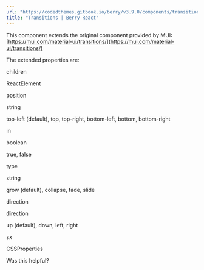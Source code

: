 ```yaml
---
url: "https://codedthemes.gitbook.io/berry/v3.9.0/components/transitions"
title: "Transitions | Berry React"
---
```


This component extends the original component provided by MUI: [https://mui.com/material-ui/transitions/](https://mui.com/material-ui/transitions/)

The extended properties are:

children

ReactElement

position

string

top-left (default), top, top-right, bottom-left, bottom, bottom-right

in

boolean

true, false

type

string

grow (default), collapse, fade, slide

direction

direction

up (default), down, left, right

sx

CSSProperties

Was this helpful?